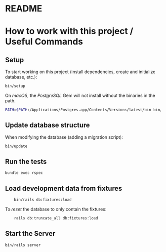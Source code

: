 # README

# How to work with this project / Useful Commands

## Setup

To start working on this project (install dependencies, create and initialize
database, etc.):

```bash
bin/setup
```

On _macOS_, the _PostgreSQL_ Gem will not install without the binaries in
the path.

```bash
PATH=$PATH:/Applications/Postgres.app/Contents/Versions/latest/bin bin/setup
```

## Update database structure

When modifying the database (adding a migration script):

```bash
bin/update
```

## Run the tests

```bash
bundle exec rspec
```

## Load development data from fixtures

```bash
    bin/rails db:fixtures:load
```

To _reset_ the database to only contain the fixtures:

```bash
    rails db:truncate_all db:fixtures:load
```

## Start the Server

```bash
bin/rails server
```

